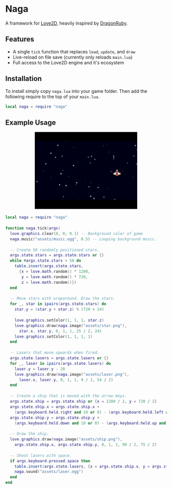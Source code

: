 # Naga
A framework for [Love2D](https://love2d.org/), heavily inspired by [DragonRuby](https://dragonruby.org/).

## Features
- A single `tick` function that replaces `load`, `update`, and `draw`
- Live-reload on file save (currently only reloads `main.lua`)
- Full access to the Love2D engine and it's ecosystem

## Installation

To install simply copy `naga.lua` into your game folder. Then add the following require to the top of your `main.lua`.

```lua
local naga = require "naga"
```

## Example Usage

<p align="center">
  <img width="320" height="240" src="demo.gif">
</p>

```lua
local naga = require "naga"

function naga.tick(args)
  love.graphics.clear(0, 0, 0.1) -- Background color of game
  naga.music("assets/music.ogg", 0.5) -- Looping background music.

  -- Create 50 randomly positioned stars.
  args.state.stars = args.state.stars or {}
  while #args.state.stars < 50 do
    table.insert(args.state.stars,
      {x = love.math.random() * 1280,
       y = love.math.random() * 720,
       z = love.math.random()})
  end

  -- Move stars with wraparound. Draw the stars.
  for _, star in ipairs(args.state.stars) do
    star.y = (star.y + star.z) % (720 + 24)

    love.graphics.setColor(1, 1, 1, star.z)
    love.graphics.draw(naga.image("assets/star.png"),
      star.x, star.y, 0, 1, 1, 25 / 2, 24)
    love.graphics.setColor(1, 1, 1, 1)
  end

  -- Lasers that move upwards when fired.
  args.state.lasers = args.state.lasers or {}
  for _, laser in ipairs(args.state.lasers) do
    laser.y = laser.y - 20
    love.graphics.draw(naga.image("assets/laser.png"),
      laser.x, laser.y, 0, 1, 1, 9 / 2, 54 / 2)
  end

  -- Create a ship that is moved with the arrow keys.
  args.state.ship = args.state.ship or {x = 1280 / 2, y = 720 / 2}
  args.state.ship.x = args.state.ship.x +
    (args.keyboard.held.right and 10 or 0) - (args.keyboard.held.left and 10 or 0)
  args.state.ship.y = args.state.ship.y +
    (args.keyboard.held.down and 10 or 0) - (args.keyboard.held.up and 10 or 0)

  -- Draw the ship.
  love.graphics.draw(naga.image("assets/ship.png"),
    args.state.ship.x, args.state.ship.y, 0, 1, 1, 99 / 2, 75 / 2)

  -- Shoot lasers with space.
  if args.keyboard.pressed.space then
    table.insert(args.state.lasers, {x = args.state.ship.x, y = args.state.ship.y - 40})
    naga.sound("assets/laser.ogg")
  end
end
```
